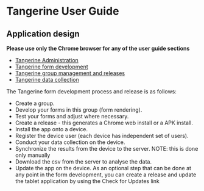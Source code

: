 # Tangerine User Guide

## Application design

**Please use only the Chrome browser for any of the user guide sections**


- [Tangerine Administration](admin.md)
- [Tangerine form development](formDevelopment.md)
- [Tangerine group management and releases](groupMangement.md)
- [Tangerine data collection](dataCollection.md)

The Tangerine form development process and release is as follows:

- Create a group.
- Develop your forms in this group (form rendering).
- Test your forms and adjust where necessary.
- Create a release - this generates a Chrome web install or a APK install.
- Install the app onto a device.
- Register the device user (each device has independent set of users).
- Conduct your data collection on the device.
- Synchronize the results from the device to the server. NOTE: this is done only manually
- Download the csv from the server to analyse the data.
- Update the app on the device. As an optional step that can be done at any point in the form development, you can create a release and update the tablet application by using the Check for Updates link